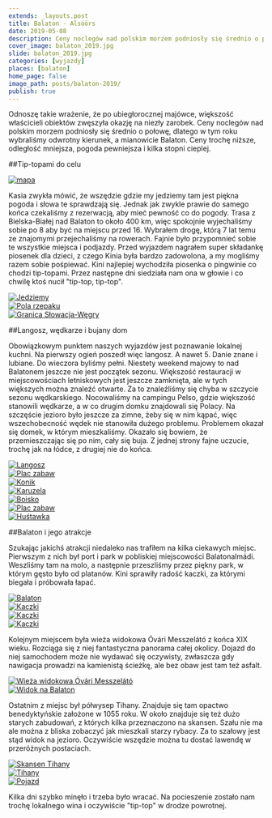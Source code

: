 ```yaml
---
extends: _layouts.post
title: Balaton - Alsóörs
date: 2019-05-08
description: Ceny noclegów nad polskim morzem podniosły się średnio o połowę, dlatego w tym roku wybraliśmy odwrotny kierunek, a mianowicie Balaton.
cover_image: balaton_2019.jpg
slide: balaton_2019.jpg
categories: [wyjazdy]
places: [balaton]
home_page: false
image_path: posts/balaton-2019/
publish: true
---
```


Odnoszę takie wrażenie, że po ubiegłorocznej majówce, większość właścicieli obiektów zwęszyła okazję na niezły zarobek. Ceny noclegów nad polskim morzem podniosły się średnio o połowę, dlatego w tym roku wybraliśmy odwrotny kierunek, a mianowicie Balaton. Ceny trochę niższe, odległość mniejsza, pogoda pewniejsza i kilka stopni cieplej. 

##Tip-topami do celu

<div>
    <a href="{{ $page->cloudinary }}{{ $page->postPhoto }}/{{ $page->cloudinaryId }}/{{ $page->image_path }}map.jpg">
        <img data-srcset="{{ $page->cloudinary }}{{ $page->postPhotoSmall }}/{{ $page->cloudinaryId }}/{{ $page->image_path }}map.jpg 768w,{{ $page->cloudinary }}{{ $page->postPhoto }}/{{ $page->cloudinaryId }}/{{ $page->image_path }}map.jpg 1400w" data-sizes="75vw,(min-width: 1024px) 900px" data-src="{{ $page->cloudinary }}{{ $page->postPhoto }}/{{ $page->cloudinaryId }}/{{ $page->image_path }}map.jpg" alt="mapa" class="lazy" loading="lazy">
    </a>
</div>

Kasia zwykła mówić, że wszędzie gdzie my jedziemy tam jest piękna pogoda i słowa te sprawdzają się. Jednak jak zwykle prawie do samego końca czekaliśmy z rezerwacją, aby mieć pewność co do pogody. Trasa z Bielska-Białej nad Balaton to około 400 km, więc spokojnie wyjechaliśmy sobie po 8 aby być na miejscu przed 16. Wybrałem drogę, którą 7 lat temu ze znajomymi przejechaliśmy na rowerach. Fajnie było przypomnieć sobie te wszystkie miejsca i podjazdy. Przed wyjazdem nagrałem super składankę piosenek dla dzieci, z czego Kinia była bardzo zadowolona, a my mogliśmy razem sobie pośpiewać. Kini najlepiej wychodziła piosenka o pingwinie co chodzi tip-topami. Przez następne dni siedziała nam ona w głowie i co chwilę ktoś nucił "tip-top, tip-top".

<div class="flex items-stretch justify-between w-full my-8 flex-wrap">
    <div class="w-full sm:w-1/3 sm:pr-2">
        <a href="{{ $page->cloudinary }}{{ $page->postPhoto }}/{{ $page->cloudinaryId }}/{{ $page->image_path }}jedziemy.jpg">
            <img data-srcset="{{ $page->cloudinary }}{{ $page->postPhotoSmall }}/{{ $page->cloudinaryId }}/{{ $page->image_path }}jedziemy.jpg 768w,{{ $page->cloudinary }}{{ $page->postPhoto }}/{{ $page->cloudinaryId }}/{{ $page->image_path }}jedziemy.jpg 1400w" data-sizes="75vw,(min-width: 1024px) 900px" data-src="{{ $page->cloudinary }}{{ $page->postPhoto }}/{{ $page->cloudinaryId }}/{{ $page->image_path }}jedziemy.jpg" alt="Jedziemy" class="lazy" loading="lazy">
        </a>
    </div>
    <div class="w-full sm:w-1/3 mt-2 sm:mt-0 sm:pr-2">
        <a href="{{ $page->cloudinary }}{{ $page->postPhoto }}/{{ $page->cloudinaryId }}/{{ $page->image_path }}rzepak.jpg">
            <img data-srcset="{{ $page->cloudinary }}{{ $page->postPhotoSmall }}/{{ $page->cloudinaryId }}/{{ $page->image_path }}rzepak.jpg 768w,{{ $page->cloudinary }}{{ $page->postPhoto }}/{{ $page->cloudinaryId }}/{{ $page->image_path }}rzepak.jpg 1400w" data-sizes="75vw,(min-width: 1024px) 900px" data-src="{{ $page->cloudinary }}{{ $page->postPhoto }}/{{ $page->cloudinaryId }}/{{ $page->image_path }}rzepak.jpg" alt="Pola rzepaku" class="lazy" loading="lazy">
        </a>
    </div>
    <div class="w-full sm:w-1/3 mt-2 sm:mt-0">
        <a href="{{ $page->cloudinary }}{{ $page->postPhoto }}/{{ $page->cloudinaryId }}/{{ $page->image_path }}granica.jpg">
            <img data-srcset="{{ $page->cloudinary }}{{ $page->postPhotoSmall }}/{{ $page->cloudinaryId }}/{{ $page->image_path }}granica.jpg 768w,{{ $page->cloudinary }}{{ $page->postPhoto }}/{{ $page->cloudinaryId }}/{{ $page->image_path }}granica.jpg 1400w" data-sizes="75vw,(min-width: 1024px) 900px" data-src="{{ $page->cloudinary }}{{ $page->postPhoto }}/{{ $page->cloudinaryId }}/{{ $page->image_path }}granica.jpg" alt="Granica Słowacja-Węgry" class="lazy" loading="lazy">
        </a>
    </div>
</div>

##Langosz, wędkarze i bujany dom

Obowiązkowym punktem naszych wyjazdów jest poznawanie lokalnej kuchni. Na pierwszy ogień poszedł więc langosz. A nawet 5. Danie znane i lubiane. Do wieczora byliśmy pełni. Niestety weekend majowy to nad Balatonem jeszcze nie jest początek sezonu. Większość restauracji w miejscowościach letniskowych jest jeszcze zamknięta, ale w tych większych można znaleźć otwarte. Za to znaleźliśmy się chyba w szczycie sezonu wędkarskiego. Nocowaliśmy na campingu Pelso, gdzie większość stanowili wędkarze, a w co drugim domku znajdowali się Polacy. Na szczęście jezioro było jeszcze za zimne, żeby się w nim kąpać, więc wszechobecność wędek nie stanowiła dużego problemu. Problemem okazał się domek, w którym mieszkaliśmy. Okazało się bowiem, że przemieszczając się po nim, cały się buja. Z jednej strony fajne uczucie, trochę jak na łódce, z drugiej nie do końca.

<div class="flex items-stretch justify-between w-full my-8 flex-wrap">
    <div class="w-full sm:w-1/2 sm:pr-2">
        <a href="{{ $page->cloudinary }}{{ $page->postPhoto }}/{{ $page->cloudinaryId }}/{{ $page->image_path }}langosz.jpg">
            <img data-srcset="{{ $page->cloudinary }}{{ $page->postPhotoSmall }}/{{ $page->cloudinaryId }}/{{ $page->image_path }}langosz.jpg 768w,{{ $page->cloudinary }}{{ $page->postPhoto }}/{{ $page->cloudinaryId }}/{{ $page->image_path }}langosz.jpg 1400w" data-sizes="75vw,(min-width: 1024px) 900px" data-src="{{ $page->cloudinary }}{{ $page->postPhoto }}/{{ $page->cloudinaryId }}/{{ $page->image_path }}langosz.jpg" alt="Langosz" class="lazy" loading="lazy">
        </a>
    </div>
    <div class="w-full sm:w-1/2 mt-2 sm:mt-0">
        <a href="{{ $page->cloudinary }}{{ $page->postPhoto }}/{{ $page->cloudinaryId }}/{{ $page->image_path }}plac.jpg">
            <img data-srcset="{{ $page->cloudinary }}{{ $page->postPhotoSmall }}/{{ $page->cloudinaryId }}/{{ $page->image_path }}plac.jpg 768w,{{ $page->cloudinary }}{{ $page->postPhoto }}/{{ $page->cloudinaryId }}/{{ $page->image_path }}plac.jpg 1400w" data-sizes="75vw,(min-width: 1024px) 900px" data-src="{{ $page->cloudinary }}{{ $page->postPhoto }}/{{ $page->cloudinaryId }}/{{ $page->image_path }}plac.jpg" alt="Plac zabaw" class="lazy" loading="lazy">
        </a>
    </div>
    <div class="w-full sm:w-1/2 sm:pr-2 mt-2">
        <a href="{{ $page->cloudinary }}{{ $page->postPhoto }}/{{ $page->cloudinaryId }}/{{ $page->image_path }}kon.jpg">
            <img data-srcset="{{ $page->cloudinary }}{{ $page->postPhotoSmall }}/{{ $page->cloudinaryId }}/{{ $page->image_path }}kon.jpg 768w,{{ $page->cloudinary }}{{ $page->postPhoto }}/{{ $page->cloudinaryId }}/{{ $page->image_path }}kon.jpg 1400w" data-sizes="75vw,(min-width: 1024px) 900px" data-src="{{ $page->cloudinary }}{{ $page->postPhoto }}/{{ $page->cloudinaryId }}/{{ $page->image_path }}kon.jpg" alt="Konik" class="lazy" loading="lazy">
        </a>
    </div>
    <div class="w-full sm:w-1/2 mt-2">
        <a href="{{ $page->cloudinary }}{{ $page->postPhoto }}/{{ $page->cloudinaryId }}/{{ $page->image_path }}karuzela.jpg">
            <img data-srcset="{{ $page->cloudinary }}{{ $page->postPhotoSmall }}/{{ $page->cloudinaryId }}/{{ $page->image_path }}karuzela.jpg 768w,{{ $page->cloudinary }}{{ $page->postPhoto }}/{{ $page->cloudinaryId }}/{{ $page->image_path }}karuzela.jpg 1400w" data-sizes="75vw,(min-width: 1024px) 900px" data-src="{{ $page->cloudinary }}{{ $page->postPhoto }}/{{ $page->cloudinaryId }}/{{ $page->image_path }}karuzela.jpg" alt="Karuzela" class="lazy" loading="lazy">
        </a>
    </div>
    <div class="w-full sm:w-1/2 sm:pr-2 mt-2">
        <a href="{{ $page->cloudinary }}{{ $page->postPhoto }}/{{ $page->cloudinaryId }}/{{ $page->image_path }}boisko.jpg">
            <img data-srcset="{{ $page->cloudinary }}{{ $page->postPhotoSmall }}/{{ $page->cloudinaryId }}/{{ $page->image_path }}boisko.jpg 768w,{{ $page->cloudinary }}{{ $page->postPhoto }}/{{ $page->cloudinaryId }}/{{ $page->image_path }}boisko.jpg 1400w" data-sizes="75vw,(min-width: 1024px) 900px" data-src="{{ $page->cloudinary }}{{ $page->postPhoto }}/{{ $page->cloudinaryId }}/{{ $page->image_path }}boisko.jpg" alt="Boisko" class="lazy" loading="lazy">
        </a>
    </div>
    <div class="w-full sm:w-1/2 mt-2">
        <a href="{{ $page->cloudinary }}{{ $page->postPhoto }}/{{ $page->cloudinaryId }}/{{ $page->image_path }}plac_zabaw.jpg">
            <img data-srcset="{{ $page->cloudinary }}{{ $page->postPhotoSmall }}/{{ $page->cloudinaryId }}/{{ $page->image_path }}plac_zabaw.jpg 768w,{{ $page->cloudinary }}{{ $page->postPhoto }}/{{ $page->cloudinaryId }}/{{ $page->image_path }}plac_zabaw.jpg 1400w" data-sizes="75vw,(min-width: 1024px) 900px" data-src="{{ $page->cloudinary }}{{ $page->postPhoto }}/{{ $page->cloudinaryId }}/{{ $page->image_path }}plac_zabaw.jpg" alt="Plac zabaw" class="lazy" loading="lazy">
        </a>
    </div>
    <div class="w-full mt-2">
        <a href="{{ $page->cloudinary }}{{ $page->postPhoto }}/{{ $page->cloudinaryId }}/{{ $page->image_path }}hustawka.jpg">
            <img data-srcset="{{ $page->cloudinary }}{{ $page->postPhotoSmall }}/{{ $page->cloudinaryId }}/{{ $page->image_path }}hustawka.jpg 768w,{{ $page->cloudinary }}{{ $page->postPhoto }}/{{ $page->cloudinaryId }}/{{ $page->image_path }}hustawka.jpg 1400w" data-sizes="75vw,(min-width: 1024px) 900px" data-src="{{ $page->cloudinary }}{{ $page->postPhoto }}/{{ $page->cloudinaryId }}/{{ $page->image_path }}hustawka.jpg" alt="Huśtawka" class="lazy" loading="lazy">
        </a>
    </div>
</div>

##Balaton i jego atrakcje

Szukając jakichś atrakcji niedaleko nas trafiłem na kilka ciekawych miejsc.
Pierwszym z nich był port i park w pobliskiej miejscowości Balatonalmádi. Weszliśmy tam na molo, a następnie przeszliśmy przez piękny park, w którym gęsto było od platanów. Kini sprawiły radość kaczki, za którymi biegała i próbowała łapać.

<div class="flex items-stretch justify-between w-full my-8 flex-wrap">
    <div class="w-full sm:w-1/3 sm:pr-2">
        <a href="{{ $page->cloudinary }}{{ $page->postPhoto }}/{{ $page->cloudinaryId }}/{{ $page->image_path }}balaton.jpg">
            <img data-srcset="{{ $page->cloudinary }}{{ $page->postPhotoSmall }}/{{ $page->cloudinaryId }}/{{ $page->image_path }}balaton.jpg 768w,{{ $page->cloudinary }}{{ $page->postPhoto }}/{{ $page->cloudinaryId }}/{{ $page->image_path }}balaton.jpg 1400w" data-sizes="75vw,(min-width: 1024px) 900px" data-src="{{ $page->cloudinary }}{{ $page->postPhoto }}/{{ $page->cloudinaryId }}/{{ $page->image_path }}balaton.jpg" alt="Balaton" class="lazy" loading="lazy">
        </a>
    </div>
    <div class="w-full sm:w-1/3 mt-2 sm:mt-0 sm:pr-2">
        <a href="{{ $page->cloudinary }}{{ $page->postPhoto }}/{{ $page->cloudinaryId }}/{{ $page->image_path }}kaczki.jpg">
            <img data-srcset="{{ $page->cloudinary }}{{ $page->postPhotoSmall }}/{{ $page->cloudinaryId }}/{{ $page->image_path }}kaczki.jpg 768w,{{ $page->cloudinary }}{{ $page->postPhoto }}/{{ $page->cloudinaryId }}/{{ $page->image_path }}kaczki.jpg 1400w" data-sizes="75vw,(min-width: 1024px) 900px" data-src="{{ $page->cloudinary }}{{ $page->postPhoto }}/{{ $page->cloudinaryId }}/{{ $page->image_path }}kaczki.jpg" alt="Kaczki" class="lazy" loading="lazy">
        </a>
    </div>
    <div class="w-full sm:w-1/3 mt-2 sm:mt-0">
        <a href="{{ $page->cloudinary }}{{ $page->postPhoto }}/{{ $page->cloudinaryId }}/{{ $page->image_path }}kaczki-2.jpg">
            <img data-srcset="{{ $page->cloudinary }}{{ $page->postPhotoSmall }}/{{ $page->cloudinaryId }}/{{ $page->image_path }}kaczki-2.jpg 768w,{{ $page->cloudinary }}{{ $page->postPhoto }}/{{ $page->cloudinaryId }}/{{ $page->image_path }}kaczki-2.jpg 1400w" data-sizes="75vw,(min-width: 1024px) 900px" data-src="{{ $page->cloudinary }}{{ $page->postPhoto }}/{{ $page->cloudinaryId }}/{{ $page->image_path }}kaczki-2.jpg" alt="Kaczki" class="lazy" loading="lazy">
        </a>
    </div>
    <div class="w-full mt-2">
        <a href="{{ $page->cloudinary }}{{ $page->postPhoto }}/{{ $page->cloudinaryId }}/{{ $page->image_path }}kaczki-3.jpg">
            <img data-srcset="{{ $page->cloudinary }}{{ $page->postPhotoSmall }}/{{ $page->cloudinaryId }}/{{ $page->image_path }}kaczki-3.jpg 768w,{{ $page->cloudinary }}{{ $page->postPhoto }}/{{ $page->cloudinaryId }}/{{ $page->image_path }}kaczki-3.jpg 1400w" data-sizes="75vw,(min-width: 1024px) 900px" data-src="{{ $page->cloudinary }}{{ $page->postPhoto }}/{{ $page->cloudinaryId }}/{{ $page->image_path }}kaczki-3.jpg" alt="Kaczki" class="lazy" loading="lazy">
        </a>
    </div>
</div>

Kolejnym miejscem była wieża widokowa Óvári Messzelátó z końca XIX wieku. Rozciąga się z niej fantastyczna panorama całej okolicy. Dojazd do niej samochodem może nie wydawać się oczywisty, zwłaszcza gdy nawigacja prowadzi na kamienistą ścieżkę, ale bez obaw jest tam też asfalt.

<div class="flex items-stretch justify-between w-full my-8 flex-wrap">
    <div class="w-full sm:w-1/2 sm:pr-2">
        <a href="{{ $page->cloudinary }}{{ $page->postPhoto }}/{{ $page->cloudinaryId }}/{{ $page->image_path }}wieza.jpg">
            <img data-srcset="{{ $page->cloudinary }}{{ $page->postPhotoSmall }}/{{ $page->cloudinaryId }}/{{ $page->image_path }}wieza.jpg 768w,{{ $page->cloudinary }}{{ $page->postPhoto }}/{{ $page->cloudinaryId }}/{{ $page->image_path }}wieza.jpg 1400w" data-sizes="75vw,(min-width: 1024px) 900px" data-src="{{ $page->cloudinary }}{{ $page->postPhoto }}/{{ $page->cloudinaryId }}/{{ $page->image_path }}wieza.jpg" alt="Wieża widokowa Óvári Messzelátó" class="lazy" loading="lazy">
        </a>
    </div>
    <div class="w-full sm:w-1/2 mt-2 sm:mt-0">
        <a href="{{ $page->cloudinary }}{{ $page->postPhoto }}/{{ $page->cloudinaryId }}/{{ $page->image_path }}balaton_widok.jpg">
            <img data-srcset="{{ $page->cloudinary }}{{ $page->postPhotoSmall }}/{{ $page->cloudinaryId }}/{{ $page->image_path }}balaton_widok.jpg 768w,{{ $page->cloudinary }}{{ $page->postPhoto }}/{{ $page->cloudinaryId }}/{{ $page->image_path }}balaton_widok.jpg 1400w" data-sizes="75vw,(min-width: 1024px) 900px" data-src="{{ $page->cloudinary }}{{ $page->postPhoto }}/{{ $page->cloudinaryId }}/{{ $page->image_path }}balaton_widok.jpg" alt="Widok na Balaton" class="lazy" loading="lazy">
        </a>
    </div>
</div>

Ostatnim z miejsc był półwysep Tihany. Znajduje się tam opactwo benedyktyńskie założone w 1055 roku. W około znajduje się też dużo starych zabudowań, z których kilka przeznaczono na skansen. Szału nie ma ale można z bliska zobaczyć jak mieszkali starzy rybacy. Za to szałowy jest stąd widok na jezioro. Oczywiście wszędzie można tu dostać lawendę w przeróżnych postaciach.

<div class="flex items-stretch justify-between w-full my-8 flex-wrap">
    <div class="w-full sm:w-1/2 sm:pr-2">
        <a href="{{ $page->cloudinary }}{{ $page->postPhoto }}/{{ $page->cloudinaryId }}/{{ $page->image_path }}skansen.jpg">
            <img data-srcset="{{ $page->cloudinary }}{{ $page->postPhotoSmall }}/{{ $page->cloudinaryId }}/{{ $page->image_path }}skansen.jpg 768w,{{ $page->cloudinary }}{{ $page->postPhoto }}/{{ $page->cloudinaryId }}/{{ $page->image_path }}skansen.jpg 1400w" data-sizes="75vw,(min-width: 1024px) 900px" data-src="{{ $page->cloudinary }}{{ $page->postPhoto }}/{{ $page->cloudinaryId }}/{{ $page->image_path }}skansen.jpg" alt="Skansen Tihany" class="lazy" loading="lazy">
        </a>
    </div>
    <div class="w-full sm:w-1/2 mt-2 sm:mt-0">
        <a href="{{ $page->cloudinary }}{{ $page->postPhoto }}/{{ $page->cloudinaryId }}/{{ $page->image_path }}tihany.jpg">
            <img data-srcset="{{ $page->cloudinary }}{{ $page->postPhotoSmall }}/{{ $page->cloudinaryId }}/{{ $page->image_path }}tihany.jpg 768w,{{ $page->cloudinary }}{{ $page->postPhoto }}/{{ $page->cloudinaryId }}/{{ $page->image_path }}tihany.jpg 1400w" data-sizes="75vw,(min-width: 1024px) 900px" data-src="{{ $page->cloudinary }}{{ $page->postPhoto }}/{{ $page->cloudinaryId }}/{{ $page->image_path }}tihany.jpg" alt="Tihany" class="lazy" loading="lazy">
        </a>
    </div>
    <div class="w-full mt-2">
        <a href="{{ $page->cloudinary }}{{ $page->postPhoto }}/{{ $page->cloudinaryId }}/{{ $page->image_path }}pojazd.jpg">
            <img data-srcset="{{ $page->cloudinary }}{{ $page->postPhotoSmall }}/{{ $page->cloudinaryId }}/{{ $page->image_path }}pojazd.jpg 768w,{{ $page->cloudinary }}{{ $page->postPhoto }}/{{ $page->cloudinaryId }}/{{ $page->image_path }}pojazd.jpg 1400w" data-sizes="75vw,(min-width: 1024px) 900px" data-src="{{ $page->cloudinary }}{{ $page->postPhoto }}/{{ $page->cloudinaryId }}/{{ $page->image_path }}pojazd.jpg" alt="Pojazd" class="lazy" loading="lazy">
        </a>
    </div>
</div>

Kilka dni szybko minęło i trzeba było wracać. Na pocieszenie zostało nam trochę lokalnego wina i oczywiście "tip-top" w drodze powrotnej.